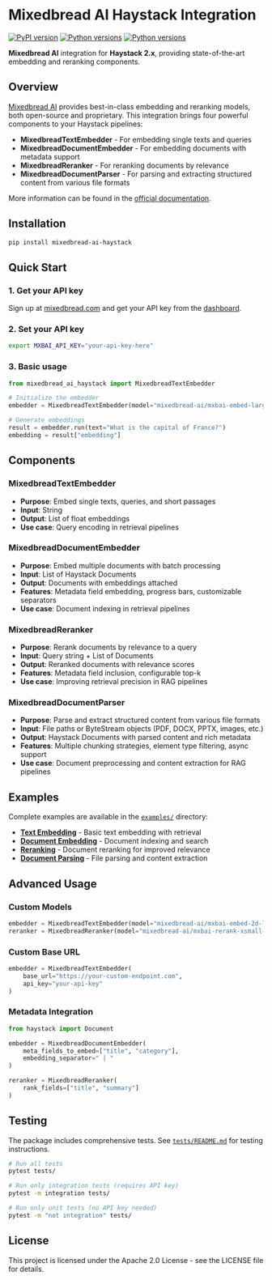 # Mixedbread AI Haystack Integration

[![PyPI version](https://badge.fury.io/py/mixedbread-ai-haystack.svg)](https://badge.fury.io/py/mixedbread-ai-haystack)
[![Python versions](https://img.shields.io/pypi/pyversions/mixedbread-ai-haystack.svg)](https://pypi.org/project/mixedbread-ai-haystack/)
[![Python versions](https://img.shields.io/pypi/pyversions/mixedbread-ai-haystack.svg)](https://pypi.org/project/mixedbread-ai-haystack/)

**Mixedbread AI** integration for **Haystack 2.x**, providing state-of-the-art embedding and reranking components.

## Overview

[Mixedbread AI](https://www.mixedbread.com) provides best-in-class embedding and reranking models, both open-source and proprietary. This integration brings four powerful components to your Haystack pipelines:

- **MixedbreadTextEmbedder** - For embedding single texts and queries
- **MixedbreadDocumentEmbedder** - For embedding documents with metadata support  
- **MixedbreadReranker** - For reranking documents by relevance
- **MixedbreadDocumentParser** - For parsing and extracting structured content from various file formats

More information can be found in the [official documentation](https://www.mixedbread.com/api-reference/integrations#haystack).

## Installation

```bash
pip install mixedbread-ai-haystack
```

## Quick Start

### 1. Get your API key
Sign up at [mixedbread.com](https://www.mixedbread.com) and get your API key from the [dashboard](https://www.mixedbread.com/dashboard?next=api-keys).

### 2. Set your API key
```bash
export MXBAI_API_KEY="your-api-key-here"
```

### 3. Basic usage
```python
from mixedbread_ai_haystack import MixedbreadTextEmbedder

# Initialize the embedder
embedder = MixedbreadTextEmbedder(model="mixedbread-ai/mxbai-embed-large-v1")

# Generate embeddings
result = embedder.run(text="What is the capital of France?")
embedding = result["embedding"]
```

## Components

### MixedbreadTextEmbedder
- **Purpose**: Embed single texts, queries, and short passages
- **Input**: String
- **Output**: List of float embeddings
- **Use case**: Query encoding in retrieval pipelines

### MixedbreadDocumentEmbedder  
- **Purpose**: Embed multiple documents with batch processing
- **Input**: List of Haystack Documents
- **Output**: Documents with embeddings attached
- **Features**: Metadata field embedding, progress bars, customizable separators
- **Use case**: Document indexing in retrieval pipelines

### MixedbreadReranker
- **Purpose**: Rerank documents by relevance to a query
- **Input**: Query string + List of Documents  
- **Output**: Reranked documents with relevance scores
- **Features**: Metadata field inclusion, configurable top-k
- **Use case**: Improving retrieval precision in RAG pipelines

### MixedbreadDocumentParser
- **Purpose**: Parse and extract structured content from various file formats
- **Input**: File paths or ByteStream objects (PDF, DOCX, PPTX, images, etc.)
- **Output**: Haystack Documents with parsed content and rich metadata
- **Features**: Multiple chunking strategies, element type filtering, async support
- **Use case**: Document preprocessing and content extraction for RAG pipelines

## Examples

Complete examples are available in the [`examples/`](./examples/) directory:

- **[Text Embedding](./examples/mixedbread_text_embedding.py)** - Basic text embedding with retrieval
- **[Document Embedding](./examples/mixedbread_document_embedding.py)** - Document indexing and search  
- **[Reranking](./examples/mixedbread_reranking.py)** - Document reranking for improved relevance
- **[Document Parsing](./examples/mixedbread_document_parsing.py)** - File parsing and content extraction

## Advanced Usage

### Custom Models
```python
embedder = MixedbreadTextEmbedder(model="mixedbread-ai/mxbai-embed-2d-large-v1")
reranker = MixedbreadReranker(model="mixedbread-ai/mxbai-rerank-xsmall-v1")
```

### Custom Base URL
```python
embedder = MixedbreadTextEmbedder(
    base_url="https://your-custom-endpoint.com",
    api_key="your-api-key"
)
```

### Metadata Integration
```python
from haystack import Document

embedder = MixedbreadDocumentEmbedder(
    meta_fields_to_embed=["title", "category"],
    embedding_separator=" | "
)

reranker = MixedbreadReranker(
    rank_fields=["title", "summary"]
)
```

## Testing

The package includes comprehensive tests. See [`tests/README.md`](./tests/README.md) for testing instructions.

```bash
# Run all tests
pytest tests/

# Run only integration tests (requires API key)
pytest -m integration tests/

# Run only unit tests (no API key needed)  
pytest -m "not integration" tests/
```

## License

This project is licensed under the Apache 2.0 License - see the LICENSE file for details.
